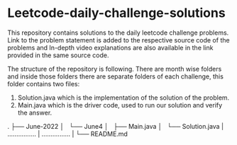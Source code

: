 # Leetcode-daily-challenge-solutions
This repository contains solutions to the daily leetcode challenge problems. Link to the problem statement is added to the respective source code of the problems and In-depth video explanations are also available in the link provided in the same source code.

The structure of the repository is following. There are month wise folders and inside those folders there are separate folders of each challenge, this folder contains two files:
1) Solution.java which is the implementation of the solution of the problem.
2) Main.java which is the driver code, used to run our solution and verify the answer.

.
├── June-2022
│   └── June4
│       ├── Main.java
│       └── Solution.java
|   ................
|   ................
| 
└── README.md


